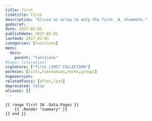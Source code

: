 ```yaml
---
title: first
linktitle: first
description: "Slices an array to only the first _N_ elements."
godocref:
date: 2017-02-01
publishdate: 2017-02-01
lastmod: 2017-02-01
categories: [functions]
menu:
  docs:
    parent: "functions"
#tags: [iteration]
signature: ["first LIMIT COLLECTION"]
workson: [lists,taxonomies,terms,groups]
hugoversion:
relatedfuncs: [after,last]
deprecated: false
aliases: []
---
```



```golang
{{ range first 10 .Data.Pages }}
    {{ .Render "summary" }}
{{ end }}
```

